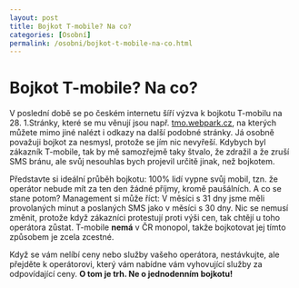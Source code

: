 ```yaml
---
layout: post
title: Bojkot T-mobile? Na co?
categories: [Osobní]
permalink: /osobni/bojkot-t-mobile-na-co.html
---
```

# Bojkot T-mobile? Na co?

V poslední době se po českém internetu šíří výzva k bojkotu T-mobilu na 28. 1.Stránky, které se mu věnují jsou např. [tmo.webpark.cz](http://tmo.webpark.cz/), na kterých můžete mimo jiné nalézt i odkazy na další podobné stránky. Já osobně považuji bojkot za nesmysl, protože se jím nic nevyřeší. Kdybych byl zákazník T-mobile, tak by mě samozřejmě taky štvalo, že zdražil a že zruší SMS bránu, ale svůj nesouhlas bych projevil určitě jinak, než bojkotem.

Představte si ideální průběh bojkotu: 100% lidí vypne svůj mobil, tzn. že operátor nebude mít za ten den žádné příjmy, kromě paušálních. A co se stane potom? Management si může říct: V měsíci s 31 dny jsme měli provolaných minut a poslaných SMS jako v měsíci s 30 dny. Nic se nemusí změnit, protože když zákazníci protestují proti výši cen, tak chtějí u toho operátora zůstat. T-mobile **nemá** v ČR monopol, takže bojkotovat jej tímto způsobem je zcela zcestné.

Když se vám nelíbí ceny nebo služby vašeho operátora, nestávkujte, ale přejděte k operátorovi, který vám nabídne vám vyhovující služby za odpovídající ceny. **O tom je trh. Ne o jednodenním bojkotu!**

